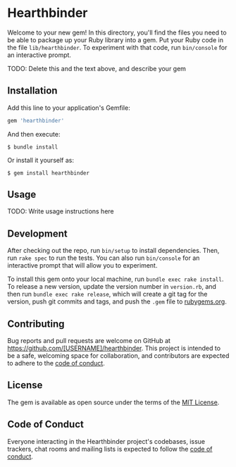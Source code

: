 # Hearthbinder

Welcome to your new gem! In this directory, you'll find the files you need to be able to package up your Ruby library into a gem. Put your Ruby code in the file `lib/hearthbinder`. To experiment with that code, run `bin/console` for an interactive prompt.

TODO: Delete this and the text above, and describe your gem

## Installation

Add this line to your application's Gemfile:

```ruby
gem 'hearthbinder'
```

And then execute:

    $ bundle install

Or install it yourself as:

    $ gem install hearthbinder

## Usage

TODO: Write usage instructions here

## Development

After checking out the repo, run `bin/setup` to install dependencies. Then, run `rake spec` to run the tests. You can also run `bin/console` for an interactive prompt that will allow you to experiment.

To install this gem onto your local machine, run `bundle exec rake install`. To release a new version, update the version number in `version.rb`, and then run `bundle exec rake release`, which will create a git tag for the version, push git commits and tags, and push the `.gem` file to [rubygems.org](https://rubygems.org).

## Contributing

Bug reports and pull requests are welcome on GitHub at https://github.com/[USERNAME]/hearthbinder. This project is intended to be a safe, welcoming space for collaboration, and contributors are expected to adhere to the [code of conduct](https://github.com/[USERNAME]/hearthbinder/blob/master/CODE_OF_CONDUCT.md).


## License

The gem is available as open source under the terms of the [MIT License](https://opensource.org/licenses/MIT).

## Code of Conduct

Everyone interacting in the Hearthbinder project's codebases, issue trackers, chat rooms and mailing lists is expected to follow the [code of conduct](https://github.com/[USERNAME]/hearthbinder/blob/master/CODE_OF_CONDUCT.md).
